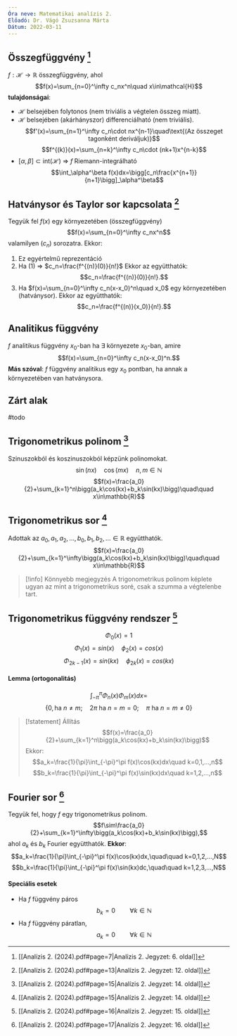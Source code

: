 ```yaml
---
Óra neve: Matematikai analízis 2.
Előadó: Dr. Vágó Zsuzsanna Márta
Dátum: 2022-03-11
---
```

## Összegfüggvény [^osszegfuggveny]
$f:\mathcal{H}\to\mathbb{R}$ összegfüggvény, ahol
$$f(x)=\sum_{n=0}^\infty c_nx^n\quad x\in\mathcal{H}$$
**tulajdonságai**:
- $\mathcal{H}$ belsejében folytonos (nem triviális a végtelen összeg miatt).
- $\mathcal{H}$ belsejében (akárhányszor) differenciálható (nem triviális).
$$f'(x)=\sum_{n=1}^\infty c_n\cdot nx^{n-1}\quad\text{(Az összeget tagonként deriváljuk)}$$
$$f^{(k)}(x)=\sum_{n=k}^\infty c_n\cdot (nk+1)x^{n-k}$$
- $[\alpha, \beta]\subset\text{int}(\mathcal{H})$ $\Rightarrow$ $f$ Riemann-integrálható
$$\int_\alpha^\beta f(x)dx=\bigg[c_n\frac{x^{n+1}}{n+1}\bigg]_\alpha^\beta$$
## Hatványsor és Taylor sor kapcsolata [^hatvany-taylor]
Tegyük fel $f(x)$ egy környezetében (összegfüggvény)
$$f(x)=\sum_{n=0}^\infty c_nx^n$$ valamilyen $(c_n)$ sorozatra. Ekkor:
1. Ez egyértelmű reprezentáció
2. Ha (1) $\Rightarrow$ $c_n=\frac{f^{(n)}(0)}{n!}$
	Ekkor az együtthatók:
	$$c_n=\frac{f^{(n)}(0)}{n!}.$$
3. Ha $f(x)=\sum_{n=0}^\infty c_n(x-x_0)^n\quad x_0$ egy környezetében (hatványsor).
	Ekkor az együtthatók:
	$$c_n=\frac{f^{(n)}(x_0)}{n!}.$$
## Analitikus függvény
$f$ analitikus függvény $x_0$-ban ha $\exists$ környezete $x_0$-ban, amire
$$f(x)=\sum_{n=0}^\infty c_n(x-x_0)^n.$$
**Más szóval**:
$f$ függvény analitikus egy $x_0$ pontban, ha annak a környezetében van hatványsora.
## Zárt alak
#todo 
## Trigonometrikus polinom [^trig-polinom]
Szinuszokból és koszinuszokból képzünk polinomokat.
$$\sin(nx)\quad\cos(mx)\quad n,m\in\mathbb{N}$$
$$f(x)=\frac{a_0}{2}+\sum_{k=1}^n\bigg(a_k\cos(kx)+b_k\sin(kx)\bigg)\quad\quad x\in\mathbb{R}$$
## Trigonometrikus sor [^trig-sor]
Adottak az $a_0,a_1,a_2,…,b_0,b_1,b_2,…\in\mathbb{R}$ együtthatók.
$$f(x)=\frac{a_0}{2}+\sum_{k=1}^\infty\bigg(a_k\cos(kx)+b_k\sin(kx)\bigg)\quad\quad x\in\mathbb{R}$$
> [!info] Könnyebb megjegyzés
> A trigonometrikus polinom képlete ugyan az mint a trigonometrikus soré, csak a szumma a végtelenbe tart.
## Trigonometrikus függvény rendszer [^trig-fv-rendszer]
$$\Phi_0(x)=1$$$$\Phi_1(x)=sin(x)\quad\phi_2(x)=cos(x)$$
$$\Phi_{2k-1}(x)=sin(kx)\quad\phi_{2k}(x)=cos(kx)$$
#### Lemma (ortogonalitás)
$$\int_{-\pi}^{\pi}\Phi_n(x)\Phi_m(x)dx=$$
$$\{0, \text{ha } n≠m;\quad 2\pi\text{ ha } n=m=0;\quad\pi\text{ ha } n=m≠0\}$$
> [!statement] Állítás
> $$f(x)=\frac{a_0}{2}+\sum_{k=1}^n\bigg(a_k\cos(kx)+b_k\sin(kx)\bigg)$$
> Ekkor:
> $$a_k=\frac{1}{\pi}\int_{-\pi}^\pi f(x)\cos(kx)dx\quad k=0,1,…,n$$
> $$b_k=\frac{1}{\pi}\int_{-\pi}^\pi f(x)\sin(kx)dx\quad k=1,2,…,n$$
## Fourier sor [^fourier-sor]
Tegyük fel, hogy $f$ egy trigonometrikus polinom.
$$f\sim\frac{a_0}{2}+\sum_{k=1}^\infty\bigg(a_k\cos(kx)+b_k\sin(kx)\bigg),$$
ahol $a_k$ és $b_k$ Fourier együtthatók.
**Ekkor**:
$$a_k=\frac{1}{\pi}\int_{-\pi}^\pi f(x)\cos(kx)dx,\quad\quad k=0,1,2,…,N$$
$$b_k=\frac{1}{\pi}\int_{-\pi}^\pi f(x)\sin(kx)dc,\quad\quad k=1,2,3,…,N$$
#### Speciális esetek
- Ha $f$ függvény páros
$$b_k=0\quad\quad\forall k\in\mathbb{N}$$
- Ha $f$ függvény páratlan,
$$a_k=0\quad\quad\forall k\in\mathbb{N}$$

[^osszegfuggveny]: [[Analízis 2. (2024).pdf#page=7|Analízis 2. Jegyzet: 6. oldal]]
[^hatvany-taylor]: [[Analízis 2. (2024).pdf#page=13|Analízis 2. Jegyzet: 12. oldal]]
[^trig-sor]: [[Analízis 2. (2024).pdf#page=15|Analízis 2. Jegyzet: 14. oldal]]
[^trig-polinom]: [[Analízis 2. (2024).pdf#page=15|Analízis 2. Jegyzet: 14. oldal]]
[^trig-fv-rendszer]: [[Analízis 2. (2024).pdf#page=16|Analízis 2. Jegyzet: 15. oldal]]
[^fourier-sor]: [[Analízis 2. (2024).pdf#page=17|Analízis 2. Jegyzet: 16. oldal]]